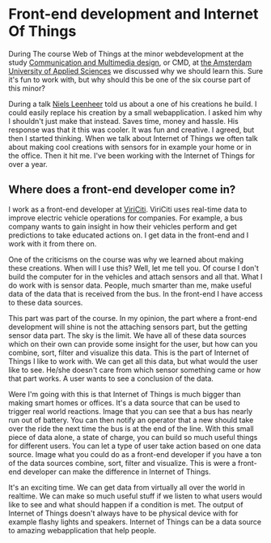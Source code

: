 # Front-end development and Internet Of Things
During The course Web of Things at the minor webdevelopment at the study [Communication and Multimedia design](https://www.cmd-amsterdam.nl/english/), or CMD, at [the Amsterdam University of Applied Sciences](http://www.amsterdamuas.com/) we discussed why we should learn this. Sure it's fun to work with, but why should this be one of the six course part of this minor?

During a talk [Niels Leenheer](https://www.nielsleenheer.nl/) told us about a one of his creations he build. I could easily replace his creation by a small webapplication. I asked him why I shouldn't just make that instead. Saves time, money and hassle. His response was that it this was cooler. It was fun and creative. I agreed, but then I started thinking. When we talk about Internet of Things we often talk about making cool creations with sensors for in example your home or in the office. Then it hit me. I've been working with the Internet of Things for over a year.

## Where does a front-end developer come in?
I work as a front-end developer at [ViriCiti](http://viriciti.com/). ViriCiti uses real-time data to improve electric vehicle operations for companies. For example, a bus company wants to gain insight in how their vehicles perform and get predictions to take educated actions on. I get data in the front-end and I work with it from there on.

One of the criticisms on the course was why we learned about making these creations. When will I use this? Well, let me tell you. Of course I don't build the computer for in the vehicles and attach sensors and all that. What I do work with is sensor data. People, much smarter than me, make useful data of the data that is received from the bus. In the front-end I have access to these data sources.

This part was part of the course. In my opinion, the part where a front-end development will shine is not the attaching sensors part, but the getting sensor data part. The sky is the limit. We have all of these data sources which on their own can provide some insight for the user, but how can you combine, sort, filter and visualize this data. This is the part of Internet of Things I like to work with. We can get all this data, but what would the user like to see. He/she doesn't care from which sensor something came or how that part works. A user wants to see a conclusion of the data.

Were I'm going with this is that Internet of Things is much bigger than making smart homes or offices. It's a data source that can be used to trigger real world reactions. Image that you can see that a bus has nearly run out of battery. You can then notify an operator that a new should take over the ride the next time the bus is at the end of the line. With this small piece of data alone, a state of charge, you can build so much useful things for different users. You can let a type of user take action based on one data source. Image what you could do as a front-end developer if you have a ton of the data sources combine, sort, filter and visualize. This is were a front-end developer can make the difference in Internet of Things.

It's an exciting time. We can get data from virtually all over the world in realtime. We can make so much useful stuff if we listen to what users would like to see and what should happen if a condition is met. The output of Internet of Things doesn't always have to be physical device with for example flashy lights and speakers. Internet of Things can be a data source to amazing webapplication that help people.
